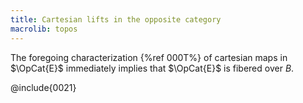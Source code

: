 ```yaml
---
title: Cartesian lifts in the opposite category
macrolib: topos
---
```


The foregoing characterization {%ref 000T%} of cartesian maps in $\OpCat{E}$
immediately implies that $\OpCat{E}$ is fibered over $B$.

@include{0021}
